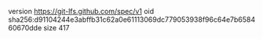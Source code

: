 version https://git-lfs.github.com/spec/v1
oid sha256:d91104244e3abffb31c62a0e61113069dc779053938f96c64e7b658460670dde
size 417
